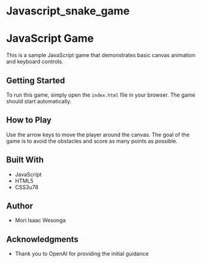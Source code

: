 # Javascript_snake_game

# JavaScript Game

This is a sample JavaScript game that demonstrates basic canvas animation and keyboard controls.

## Getting Started

To run this game, simply open the `index.html` file in your browser. The game should start automatically.

## How to Play

Use the arrow keys to move the player around the canvas. The goal of the game is to avoid the obstacles and score as many points as possible.

## Built With

- JavaScript
- HTML5
- CSS3u78

## Author

- Mori Isaac Wesonga

## Acknowledgments

- Thank you to OpenAI for providing the initial  guidance
